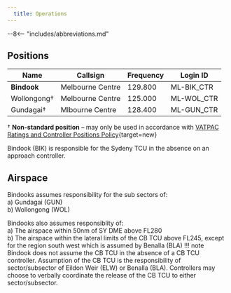 ```yaml
---
  title: Operations
---
```


--8<-- "includes/abbreviations.md"
## Positions

| Name | Callsign | Frequency | Login ID |
| ---- | -------- | --------- | -------- |
| **Bindook** | Melbourne Centre | 129.800 | ML-BIK_CTR |
| Wollongong† | Melbourne Centre | 125.000 | ML-WOL_CTR |
| Gundagai† | Mlbourne Centre | 128.400 | ML-GUN_CTR |

† **Non-standard position** – may only be used in accordance with [VATPAC Ratings and Controller Positions Policy](https://cdn.vatpac.org/documents/policy/Controller+Positions+and+Ratings+Policy+v5.2.pdf){target=new}

Bindook (BIK) is responsible for the Sydeny TCU in the absence on an approach controller.
## Airspace
Bindooks assumes responsibility for the sub sectors of:  
a) Gundagai (GUN)  
b) Wollongong (WOL)

Bindooks also assumes responsiblity of:  
a) The airspace within 50nm of SY DME above FL280  
b) The airspace within the lateral limits of the CB TCU above FL245, except for the region south west which is assumed by Benalla (BLA)
!!! note
    Bindook does not assume the CB TCU in the absence of a CB TCU controller. Assumption of the CB TCU is the responsibility of sector/subsector of Eildon Weir (ELW) or Benalla (BLA). Controllers may choose to verbally coordinate the release of the CB TCU to either sector/subsector.